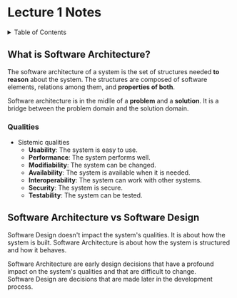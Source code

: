 # Lecture 1 Notes <!-- omit in toc -->

<details>
<summary>Table of Contents</summary>

- [What is Software Architecture?](#what-is-software-architecture)
  - [Qualities](#qualities)
- [Software Architecture vs Software Design](#software-architecture-vs-software-design)

</details>

## What is Software Architecture?

The software architecture of a system is the set of structures needed **to reason** about the system. The structures are composed of software elements, relations among them, and **properties of both**.

Software architecture is in the midlle of a **problem** and a **solution**. It is a bridge between the problem domain and the solution domain.

### Qualities

- Sistemic qualities
  - **Usability**: The system is easy to use.
  - **Performance**: The system performs well.
  - **Modifiability**: The system can be changed.
  - **Availability**: The system is available when it is needed.
  - **Interoperability**: The system can work with other systems.
  - **Security**: The system is secure.
  - **Testability**: The system can be tested.

## Software Architecture vs Software Design

Software Design doesn't impact the system's qualities. It is about how the system is built. Software Architecture is about how the system is structured and how it behaves.

Software Architecture are early design decisions that have a profound impact on the system's qualities and that are difficult to change.  
Software Design are decisions that are made later in the development process.
